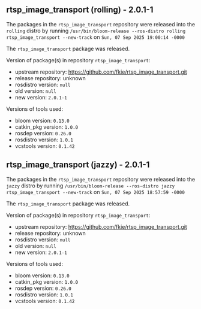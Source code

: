 ## rtsp_image_transport (rolling) - 2.0.1-1

The packages in the `rtsp_image_transport` repository were released into the `rolling` distro by running `/usr/bin/bloom-release --ros-distro rolling rtsp_image_transport --new-track` on `Sun, 07 Sep 2025 19:00:14 -0000`

The `rtsp_image_transport` package was released.

Version of package(s) in repository `rtsp_image_transport`:

- upstream repository: https://github.com/fkie/rtsp_image_transport.git
- release repository: unknown
- rosdistro version: `null`
- old version: `null`
- new version: `2.0.1-1`

Versions of tools used:

- bloom version: `0.13.0`
- catkin_pkg version: `1.0.0`
- rosdep version: `0.26.0`
- rosdistro version: `1.0.1`
- vcstools version: `0.1.42`


## rtsp_image_transport (jazzy) - 2.0.1-1

The packages in the `rtsp_image_transport` repository were released into the `jazzy` distro by running `/usr/bin/bloom-release --ros-distro jazzy rtsp_image_transport --new-track` on `Sun, 07 Sep 2025 18:57:59 -0000`

The `rtsp_image_transport` package was released.

Version of package(s) in repository `rtsp_image_transport`:

- upstream repository: https://github.com/fkie/rtsp_image_transport.git
- release repository: unknown
- rosdistro version: `null`
- old version: `null`
- new version: `2.0.1-1`

Versions of tools used:

- bloom version: `0.13.0`
- catkin_pkg version: `1.0.0`
- rosdep version: `0.26.0`
- rosdistro version: `1.0.1`
- vcstools version: `0.1.42`


